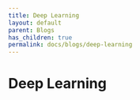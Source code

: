 ```yaml
---
title: Deep Learning
layout: default
parent: Blogs
has_children: true
permalink: docs/blogs/deep-learning
---
```


# Deep Learning
